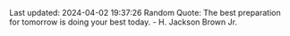 Last updated: 2024-04-02 19:37:26
Random Quote: The best preparation for tomorrow is doing your best today. - H. Jackson Brown Jr.